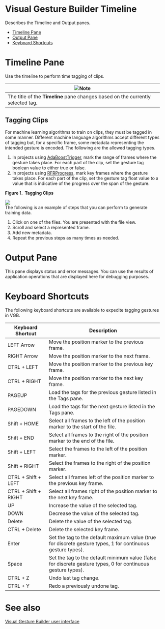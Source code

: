 Visual Gesture Builder Timeline  
===============================  

Describes the Timeline and Output panes.  
-   [Timeline Pane](#ID4EN)  
-   [Output Pane](#ID4EAC)  
-   [Keyboard Shortcuts](#ID4EFC)  

<span id="ID4EN"></span>

Timeline Pane  
=============  

Use the timeline to perform time tagging of clips.  

| ![](../../../../resources/note.gif)Note                                         |
|---------------------------------------------------------------------------------|
| The title of the **Timeline** pane changes based on the currently selected tag. |

<span id="ID4EY"></span>
Tagging Clips  
-------------  

For machine learning algorithms to train on clips, they must be tagged in some manner. Different machine language algorithms accept different types of tagging but, for a specific frame, some metadata representing the intended gesture is encoded. The following are the allowed tagging types.  

1.  In projects using [AdaBoostTrigger](../Detection_Technologies/AdaBoostTrigger.md), mark the range of frames where the gesture takes place. For each part of the clip, set the gesture tag boolean value to either true or false.  
2.  In projects using [RFRProgress](../Detection_Technologies/RFRProgress.md), mark key frames where the gesture takes place. For each part of the clip, set the gesture tag float value to a value that is indicative of the progress over the span of the gesture.  

**Figure 1.  Tagging Clips**  

![](../../../../resources/k4w_VisualGestureBuilder_Timeline.png)  
The following is an example of steps that you can perform to generate training data.  
1.  Click on one of the files. You are presented with the file view.  
2.  Scroll and select a represented frame.  
3.  Add new metadata.  
4.  Repeat the previous steps as many times as needed.  

<span id="ID4EAC"></span>

Output Pane  
===========  

This pane displays status and error messages. You can use the results of application operations that are displayed here for debugging purposes.  

<span id="ID4EFC"></span>

Keyboard Shortcuts  
==================  

The following keyboard shortcuts are available to expedite tagging gestures in VGB.  

| Keyboard Shortcut    | Description                                                                                                  |
|----------------------|--------------------------------------------------------------------------------------------------------------|
| LEFT Arrow           | Move the position marker to the previous frame.                                                              |
| RIGHT Arrow          | Move the position marker to the next frame.                                                                  |
| CTRL + LEFT          | Move the position marker to the previous key frame.                                                          |
| CTRL + RIGHT         | Move the position marker to the next key frame.                                                              |
| PAGEUP               | Load the tags for the previous gesture listed in the Tags pane.                                              |
| PAGEDOWN             | Load the tags for the next gesture listed in the Tags pane.                                                  |
| Shift + HOME         | Select all frames to the left of the position marker to the start of the file.                               |
| Shift + END          | Select all frames to the right of the position marker to the end of the file.                                |
| Shift + LEFT         | Select the frames to the left of the position marker.                                                        |
| Shift + RIGHT        | Select the frames to the right of the position marker.                                                       |
| CTRL + Shift + LEFT  | Select all frames left of the position marker to the previous key frame.                                     |
| CTRL + Shift + RIGHT | Select all frames right of the position marker to the next key frame.                                        |
| UP                   | Increase the value of the selected tag.                                                                      |
| DOWN                 | Decrease the value of the selected tag.                                                                      |
| Delete               | Delete the value of the selected tag.                                                                        |
| CTRL + Delete        | Delete the selected key frame.                                                                               |
| Enter                | Set the tag to the default maximum value (true for discrete gesture types, 1 for continuous gesture types).  |
| Space                | Set the tag to the default minimum value (false for discrete gesture types, 0 for continuous gesture types). |
| CTRL + Z             | Undo last tag change.                                                                                        |
| CTRL + Y             | Redo a previously undone tag.                                                                                |

<span id="ID4EDF"></span>

See also  
========  

[Visual Gesture Builder user interface](../User_Interface.md)  



<!--Please do not edit the data in the comment block below.-->
<!--
TOCTitle : Timeline
RLTitle : Visual Gesture Builder Timeline
KeywordA : O:Microsoft.Kinect.tools.k4w_timeline_vgb
KeywordA : e74e9406-b89d-e90b-80bc-3489f2720014
KeywordK : Visual Gesture Builder Timeline
AssetID : e74e9406-b89d-e90b-80bc-3489f2720014
Locale : en-us
CommunityContent : 1
TopicType : kbOrient
DocSet : K4Wv2
ProjType : K4Wv2Proj
Technology : Kinect for Windows
Product : Kinect for Windows SDK v2
productversion : 20
-->
